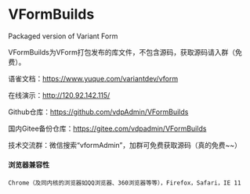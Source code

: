 # VFormBuilds
Packaged version of Variant Form

VFormBuilds为VForm打包发布的库文件，不包含源码，获取源码请入群（免费）。

语雀文档：https://www.yuque.com/variantdev/vform

在线演示：http://120.92.142.115/

Github仓库：https://github.com/vdpAdmin/VFormBuilds

国内Gitee备份仓库：https://gitee.com/vdpadmin/VFormBuilds

技术交流群：微信搜索“vformAdmin”，加群可免费获取源码（真的免费~~）

#### 浏览器兼容性
```Chrome（及同内核的浏览器如QQ浏览器、360浏览器等等），Firefox，Safari，IE 11```
